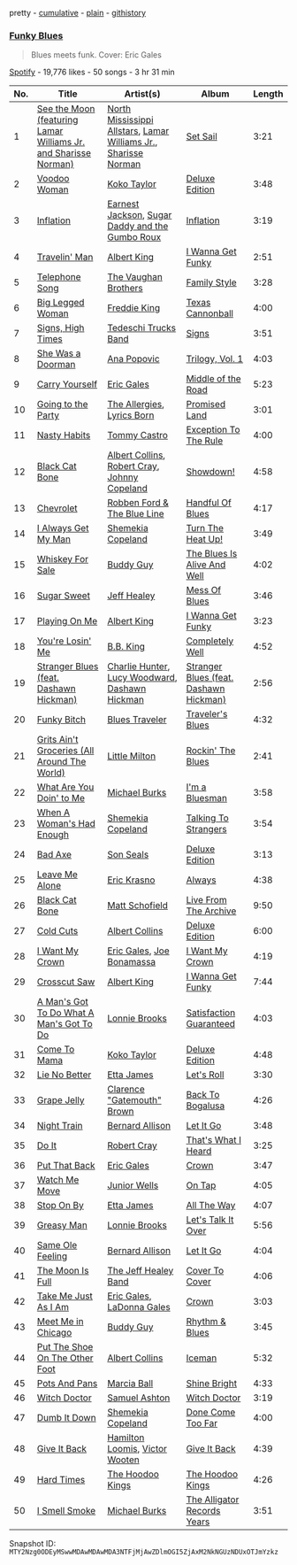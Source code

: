 pretty - [cumulative](/playlists/cumulative/37i9dQZF1DWSTsQCBPjpyc.md) - [plain](/playlists/plain/37i9dQZF1DWSTsQCBPjpyc) - [githistory](https://github.githistory.xyz/mackorone/spotify-playlist-archive/blob/main/playlists/plain/37i9dQZF1DWSTsQCBPjpyc)

### [Funky Blues](https://open.spotify.com/playlist/37i9dQZF1DWSTsQCBPjpyc)

> Blues meets funk\. Cover: Eric Gales

[Spotify](https://open.spotify.com/user/spotify) - 19,776 likes - 50 songs - 3 hr 31 min

| No. | Title | Artist(s) | Album | Length |
|---|---|---|---|---|
| 1 | [See the Moon \(featuring Lamar Williams Jr\. and Sharisse Norman\)](https://open.spotify.com/track/6XYkGbWTkF3IUThub6DVfh) | [North Mississippi Allstars](https://open.spotify.com/artist/714osTgzZrkyf3SGjggpfY), [Lamar Williams Jr.](https://open.spotify.com/artist/1ArGVCjCLeHMHzUK4MUkD4), [Sharisse Norman](https://open.spotify.com/artist/6PvWgYjRE5t62DQFGc9diL) | [Set Sail](https://open.spotify.com/album/12psJfvIqIEwGY6JNuQMzF) | 3:21 |
| 2 | [Voodoo Woman](https://open.spotify.com/track/0nko6BnrANIqS303Ynl53p) | [Koko Taylor](https://open.spotify.com/artist/04qIJRFjTmvW5I1DMyGE1R) | [Deluxe Edition](https://open.spotify.com/album/0Jvj3KAEiuS4bAFiPmiNFH) | 3:48 |
| 3 | [Inflation](https://open.spotify.com/track/0PUWmPna5P0hKtSwXWin9o) | [Earnest Jackson](https://open.spotify.com/artist/5pXRWt2xs9uVuBO2n49jrm), [Sugar Daddy and the Gumbo Roux](https://open.spotify.com/artist/17P966QkX81svuN6uqOjj6) | [Inflation](https://open.spotify.com/album/0AOkZiHga3bBuhdabrVgyD) | 3:19 |
| 4 | [Travelin' Man](https://open.spotify.com/track/2SXScqW8fvm22mCNtQktME) | [Albert King](https://open.spotify.com/artist/5aygfDCEaX5KTZOxSCpT9o) | [I Wanna Get Funky](https://open.spotify.com/album/6046X2I4SRTkO4BY14PGG6) | 2:51 |
| 5 | [Telephone Song](https://open.spotify.com/track/3hGsDRUzPgXMDSRZzgXkhS) | [The Vaughan Brothers](https://open.spotify.com/artist/2mwN5WQ1mAhOibFEbfFfsG) | [Family Style](https://open.spotify.com/album/1NpSBYjQQK5zJHBAS9SxsL) | 3:28 |
| 6 | [Big Legged Woman](https://open.spotify.com/track/37RtOpFMu0i0wzjtK7c1bn) | [Freddie King](https://open.spotify.com/artist/5dCuFngSPyOOnTAvrC7v2s) | [Texas Cannonball](https://open.spotify.com/album/59wGnewkXsHCgDahKUPBqu) | 4:00 |
| 7 | [Signs, High Times](https://open.spotify.com/track/2ugzSmr5FKy9AwBmTUkEiT) | [Tedeschi Trucks Band](https://open.spotify.com/artist/2gFsmDBM0hkoZPmrO5EdyO) | [Signs](https://open.spotify.com/album/2SWcIu27vvZHPxEHU3FDck) | 3:51 |
| 8 | [She Was a Doorman](https://open.spotify.com/track/1CgGro1rXhkxs7LviofPyT) | [Ana Popovic](https://open.spotify.com/artist/5kPUAJihniO5WfEfbOCjLf) | [Trilogy, Vol\. 1](https://open.spotify.com/album/7M78ou62qwyei46ZvdPorP) | 4:03 |
| 9 | [Carry Yourself](https://open.spotify.com/track/3mAiFmSq6tsZGBAZlpps4H) | [Eric Gales](https://open.spotify.com/artist/3x8RBu8okCCBLi5vnY4UyV) | [Middle of the Road](https://open.spotify.com/album/7egwxXjYLZsui8rZb5cUFL) | 5:23 |
| 10 | [Going to the Party](https://open.spotify.com/track/3NNMGuWv9mKJLU1ETp0BBR) | [The Allergies](https://open.spotify.com/artist/2v2cdjqYIpT8ZBpflNTttY), [Lyrics Born](https://open.spotify.com/artist/3X3DHASP1G1waqVoEDWMHr) | [Promised Land](https://open.spotify.com/album/0ub6jfYlVosHPqpgaR2iXU) | 3:01 |
| 11 | [Nasty Habits](https://open.spotify.com/track/2psM3gc6ZkCyTZdZHzqcmV) | [Tommy Castro](https://open.spotify.com/artist/3qcmjQYtotraA2JrvN8165) | [Exception To The Rule](https://open.spotify.com/album/5FxJK4mJFKdK9u9sCJG19b) | 4:00 |
| 12 | [Black Cat Bone](https://open.spotify.com/track/1ici7lPp7HXKhkzQoDUNY0) | [Albert Collins](https://open.spotify.com/artist/1uFixbBAduJkFAeRKznkvW), [Robert Cray](https://open.spotify.com/artist/6eMlKSBFAoXVJLoeHmwKEj), [Johnny Copeland](https://open.spotify.com/artist/641QgCXSYTbRm9kigj0ABL) | [Showdown!](https://open.spotify.com/album/0fb0KsRXugaItlrVFVRnUi) | 4:58 |
| 13 | [Chevrolet](https://open.spotify.com/track/3wFhY7dmKE6hrEJfFLFavB) | [Robben Ford & The Blue Line](https://open.spotify.com/artist/0ndEfvEueBLBro612yCKwV) | [Handful Of Blues](https://open.spotify.com/album/5ENJwOTo3xFZ7vkXg8X4er) | 4:17 |
| 14 | [I Always Get My Man](https://open.spotify.com/track/4xgmjrBK2hgfwZJm44BlK3) | [Shemekia Copeland](https://open.spotify.com/artist/4CNjyWtO59j6Ih6S0n73ee) | [Turn The Heat Up!](https://open.spotify.com/album/3OluM5Un09XiWdyrjwtAOX) | 3:49 |
| 15 | [Whiskey For Sale](https://open.spotify.com/track/1zzQeiehbYBPf6MmaM4Cli) | [Buddy Guy](https://open.spotify.com/artist/2gCsNOpiBaMNh20jQ5prf0) | [The Blues Is Alive And Well](https://open.spotify.com/album/425gWaQU4t3KOvcM7z3VGk) | 4:02 |
| 16 | [Sugar Sweet](https://open.spotify.com/track/13cYITViVXDJ9PQv7YqJPM) | [Jeff Healey](https://open.spotify.com/artist/4SsLXt0cHcVRhHzxXa8Wnx) | [Mess Of Blues](https://open.spotify.com/album/6KopMX1sqafvcQVLtOpnw6) | 3:46 |
| 17 | [Playing On Me](https://open.spotify.com/track/1iLqQUd6H6qN0FzKxDYXaf) | [Albert King](https://open.spotify.com/artist/5aygfDCEaX5KTZOxSCpT9o) | [I Wanna Get Funky](https://open.spotify.com/album/6046X2I4SRTkO4BY14PGG6) | 3:23 |
| 18 | [You're Losin' Me](https://open.spotify.com/track/0DID8Ir6yeko5KoXCXwOnL) | [B.B\. King](https://open.spotify.com/artist/5xLSa7l4IV1gsQfhAMvl0U) | [Completely Well](https://open.spotify.com/album/7gzkgAWjOjEf5o6sIvBvT1) | 4:52 |
| 19 | [Stranger Blues \(feat\. Dashawn Hickman\)](https://open.spotify.com/track/6oHfxmYHneus7uI1iAZlwb) | [Charlie Hunter](https://open.spotify.com/artist/0si9BxvM2C33fAIkr1pgUc), [Lucy Woodward](https://open.spotify.com/artist/1hQaXAeGO0y6sQYLqdfErE), [Dashawn Hickman](https://open.spotify.com/artist/73bkH6RCIOB2BAD1RWVTBY) | [Stranger Blues \(feat\. Dashawn Hickman\)](https://open.spotify.com/album/7AJbYy5GiP9z3mGX9085tO) | 2:56 |
| 20 | [Funky Bitch](https://open.spotify.com/track/2YYFIVPhSTE4gCF7slbtDh) | [Blues Traveler](https://open.spotify.com/artist/3pHeBYl1yujXcZqqfF1UyQ) | [Traveler's Blues](https://open.spotify.com/album/4qZssWithmdjNIlbve7XJ3) | 4:32 |
| 21 | [Grits Ain't Groceries \(All Around The World\)](https://open.spotify.com/track/6SXpeLiRALz6OlaaTLGEqj) | [Little Milton](https://open.spotify.com/artist/0MPtuQaV2GiRdLjAkPOaan) | [Rockin' The Blues](https://open.spotify.com/album/4jA0QvDt94H22KfLsEjELk) | 2:41 |
| 22 | [What Are You Doin' to Me](https://open.spotify.com/track/4QfqueHQZPCKo0ndzDD7bz) | [Michael Burks](https://open.spotify.com/artist/19YeucN49a9jRiTyseG6a6) | [I'm a Bluesman](https://open.spotify.com/album/3w37tUJZ2IFUANBIxRMiuv) | 3:58 |
| 23 | [When A Woman's Had Enough](https://open.spotify.com/track/6BouDfZTJhdO9E0RnwyvV0) | [Shemekia Copeland](https://open.spotify.com/artist/4CNjyWtO59j6Ih6S0n73ee) | [Talking To Strangers](https://open.spotify.com/album/1BRAG9BQ8m0r61bGfQElaK) | 3:54 |
| 24 | [Bad Axe](https://open.spotify.com/track/1HZ2vpt77v6yycE41O1jV6) | [Son Seals](https://open.spotify.com/artist/0phMS1UDPTZlxuEnarDUKt) | [Deluxe Edition](https://open.spotify.com/album/3koZiy03TZtXMIdhIX3OfL) | 3:13 |
| 25 | [Leave Me Alone](https://open.spotify.com/track/20zYmG4UrXddZVz7enehdp) | [Eric Krasno](https://open.spotify.com/artist/6tQIsqw6DrDfdoPwOrOD6k) | [Always](https://open.spotify.com/album/2jbjjXR9ih6IfAHc387Kra) | 4:38 |
| 26 | [Black Cat Bone](https://open.spotify.com/track/2gYivJOIcjugPaCvrNBr9g) | [Matt Schofield](https://open.spotify.com/artist/2X84rq2QtQimpEoY6Ms7JE) | [Live From The Archive](https://open.spotify.com/album/4RbQ9bMWVgaPj8X5nHDnOD) | 9:50 |
| 27 | [Cold Cuts](https://open.spotify.com/track/1kqd9zoyn4sBPzmI9f8BP8) | [Albert Collins](https://open.spotify.com/artist/1uFixbBAduJkFAeRKznkvW) | [Deluxe Edition](https://open.spotify.com/album/3MSyCHOkBoZQT2byE3vprN) | 6:00 |
| 28 | [I Want My Crown](https://open.spotify.com/track/2a1BbbIpOE0YBxLgejQNDU) | [Eric Gales](https://open.spotify.com/artist/3x8RBu8okCCBLi5vnY4UyV), [Joe Bonamassa](https://open.spotify.com/artist/2SNzxY1OsSCHBLVi77mpPQ) | [I Want My Crown](https://open.spotify.com/album/5aBZChPvzX0D1LJluxXd6y) | 4:19 |
| 29 | [Crosscut Saw](https://open.spotify.com/track/3YHEwYxevWWe4Agis11Gnf) | [Albert King](https://open.spotify.com/artist/5aygfDCEaX5KTZOxSCpT9o) | [I Wanna Get Funky](https://open.spotify.com/album/6046X2I4SRTkO4BY14PGG6) | 7:44 |
| 30 | [A Man's Got To Do What A Man's Got To Do](https://open.spotify.com/track/3etugzuGvG8rOYzKINcBZR) | [Lonnie Brooks](https://open.spotify.com/artist/56tyBq8Ta1BdSTBs0gGhog) | [Satisfaction Guaranteed](https://open.spotify.com/album/6ahYoElwPwWuaPEY75Gd6O) | 4:03 |
| 31 | [Come To Mama](https://open.spotify.com/track/3j3pLudjSCN0kaXH0YCps8) | [Koko Taylor](https://open.spotify.com/artist/04qIJRFjTmvW5I1DMyGE1R) | [Deluxe Edition](https://open.spotify.com/album/0Jvj3KAEiuS4bAFiPmiNFH) | 4:48 |
| 32 | [Lie No Better](https://open.spotify.com/track/4RTn8aGxp5qNCTVgjLeaco) | [Etta James](https://open.spotify.com/artist/0iOVhN3tnSvgDbcg25JoJb) | [Let's Roll](https://open.spotify.com/album/58JJWoAHtiThhhF3F2ZM0Z) | 3:30 |
| 33 | [Grape Jelly](https://open.spotify.com/track/4PW5Z078Y99stLoNZCdc5S) | [Clarence "Gatemouth" Brown](https://open.spotify.com/artist/4aoS04mCVj1CMam1LiHngo) | [Back To Bogalusa](https://open.spotify.com/album/338i3gC2OyktzSFu4vFcc0) | 4:26 |
| 34 | [Night Train](https://open.spotify.com/track/3qdcSUX3d8iG6K3zyyR5ny) | [Bernard Allison](https://open.spotify.com/artist/0oLmGtqMpKAAVNJyJ71AcI) | [Let It Go](https://open.spotify.com/album/6iMMxMoKbZbW2jcE8J3udJ) | 3:48 |
| 35 | [Do It](https://open.spotify.com/track/5Pj5FDwnQkGzd3iDYxeaLW) | [Robert Cray](https://open.spotify.com/artist/6eMlKSBFAoXVJLoeHmwKEj) | [That's What I Heard](https://open.spotify.com/album/5MHALMDVXq4S7Ad6pNVl8I) | 3:25 |
| 36 | [Put That Back](https://open.spotify.com/track/68c1MV92ptINojyzzheUJu) | [Eric Gales](https://open.spotify.com/artist/3x8RBu8okCCBLi5vnY4UyV) | [Crown](https://open.spotify.com/album/0Ckul9E2gtpvm9RpXrp54i) | 3:47 |
| 37 | [Watch Me Move](https://open.spotify.com/track/4UPOf0qg0qY2tw6cMSF04r) | [Junior Wells](https://open.spotify.com/artist/78CBFzwo7wwNaaTYVP5btK) | [On Tap](https://open.spotify.com/album/5SBCzYVKKttcMOu5m2FN7C) | 4:05 |
| 38 | [Stop On By](https://open.spotify.com/track/3nqj5Fx7sbZBkTIuCoRjGN) | [Etta James](https://open.spotify.com/artist/0iOVhN3tnSvgDbcg25JoJb) | [All The Way](https://open.spotify.com/album/7EVdCFnjNzPlPBWI89YtGs) | 4:07 |
| 39 | [Greasy Man](https://open.spotify.com/track/2Izextri7Ho1xu0mvVZcpI) | [Lonnie Brooks](https://open.spotify.com/artist/56tyBq8Ta1BdSTBs0gGhog) | [Let's Talk It Over](https://open.spotify.com/album/2rwVXn5G7TueG7w3wyQXZ8) | 5:56 |
| 40 | [Same Ole Feeling](https://open.spotify.com/track/6SeaebjgIWeOe8hhEOmgdR) | [Bernard Allison](https://open.spotify.com/artist/0oLmGtqMpKAAVNJyJ71AcI) | [Let It Go](https://open.spotify.com/album/6iMMxMoKbZbW2jcE8J3udJ) | 4:04 |
| 41 | [The Moon Is Full](https://open.spotify.com/track/7pk8ZJ45YhxPtaAiglHniu) | [The Jeff Healey Band](https://open.spotify.com/artist/3d2hJTVTwo08F9b0ZFQukJ) | [Cover To Cover](https://open.spotify.com/album/6brfMrKnGoGFF1AtB7TTS5) | 4:06 |
| 42 | [Take Me Just As I Am](https://open.spotify.com/track/2BR8UJjWRQBAuvBFUqInok) | [Eric Gales](https://open.spotify.com/artist/3x8RBu8okCCBLi5vnY4UyV), [LaDonna Gales](https://open.spotify.com/artist/5qolIJGqHqYn1a1igndmgV) | [Crown](https://open.spotify.com/album/0Ckul9E2gtpvm9RpXrp54i) | 3:03 |
| 43 | [Meet Me in Chicago](https://open.spotify.com/track/35sEYu9d2rT5BPLiOiMYob) | [Buddy Guy](https://open.spotify.com/artist/2gCsNOpiBaMNh20jQ5prf0) | [Rhythm & Blues](https://open.spotify.com/album/5IyOwYWSw2m1mwD4OEpFeM) | 3:45 |
| 44 | [Put The Shoe On The Other Foot](https://open.spotify.com/track/19maOy2xgQP0FxuWqsey2n) | [Albert Collins](https://open.spotify.com/artist/1uFixbBAduJkFAeRKznkvW) | [Iceman](https://open.spotify.com/album/5TwWjSByMhcsb7tYFkQ1el) | 5:32 |
| 45 | [Pots And Pans](https://open.spotify.com/track/2P9jpTryQV7mu7ufOryj59) | [Marcia Ball](https://open.spotify.com/artist/0kK3ZgTw6mvlYgekz4xf18) | [Shine Bright](https://open.spotify.com/album/5yP8HnU8eGBDjRN6GxOgVh) | 4:33 |
| 46 | [Witch Doctor](https://open.spotify.com/track/38T1WjiuU3ZZwHOCBHpfZ2) | [Samuel Ashton](https://open.spotify.com/artist/5en6zJOqyjNe9djR5UVcpz) | [Witch Doctor](https://open.spotify.com/album/0VwqogF4FSDwJf0hLSIpwJ) | 3:19 |
| 47 | [Dumb It Down](https://open.spotify.com/track/1rTEy4i5etvlOB1zUysKro) | [Shemekia Copeland](https://open.spotify.com/artist/4CNjyWtO59j6Ih6S0n73ee) | [Done Come Too Far](https://open.spotify.com/album/3509A3ATMDnr5hYBji4RcV) | 4:00 |
| 48 | [Give It Back](https://open.spotify.com/track/2gvv5ad4yRlJd9UqRgHGn8) | [Hamilton Loomis](https://open.spotify.com/artist/4LSgIUOMJoKu4Egt0F6JML), [Victor Wooten](https://open.spotify.com/artist/2STVYmc2T02GlvvWZl7umj) | [Give It Back](https://open.spotify.com/album/4jUaphuhb3mO9p6wJG5MML) | 4:39 |
| 49 | [Hard Times](https://open.spotify.com/track/6fCbc4NrOEU96KtdPTupuS) | [The Hoodoo Kings](https://open.spotify.com/artist/3mFAzD0HSWZP9WE59ftBQR) | [The Hoodoo Kings](https://open.spotify.com/album/03LrKTthrYgqSr7jC6VpFz) | 4:26 |
| 50 | [I Smell Smoke](https://open.spotify.com/track/4ihshArvoPJsADnFAg889U) | [Michael Burks](https://open.spotify.com/artist/19YeucN49a9jRiTyseG6a6) | [The Alligator Records Years](https://open.spotify.com/album/6nOsfFBRnpQovp3zndKuzl) | 3:51 |

Snapshot ID: `MTY2Nzg0ODEyMSwwMDAwMDAwMDA3NTFjMjAwZDlmOGI5ZjAxM2NkNGUzNDUxOTJmYzkz`
